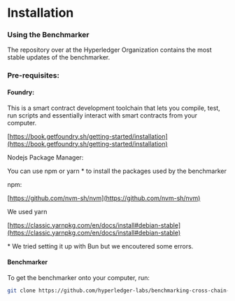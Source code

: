 # Installation

### Using the Benchmarker

The repository over at the Hyperledger Organization contains the most stable updates of the benchmarker.&#x20;



### Pre-requisites:

#### Foundry:

This is a smart contract development toolchain that lets you compile, test, run scripts and essentially interact with smart contracts from your computer.&#x20;

[https://book.getfoundry.sh/getting-started/installation](https://book.getfoundry.sh/getting-started/installation)



Nodejs Package Manager:

You can use npm or yarn \* to install the packages used by the benchmarker

npm:

[https://github.com/nvm-sh/nvm](https://github.com/nvm-sh/nvm)

We used yarn&#x20;

[https://classic.yarnpkg.com/en/docs/install#debian-stable](https://classic.yarnpkg.com/en/docs/install#debian-stable)

\* We tried setting it up with Bun but we encoutered some errors.&#x20;



#### Benchmarker

To get the benchmarker onto your computer, run:

```sh
git clone https://github.com/hyperledger-labs/benchmarking-cross-chain-bridges.git
```
